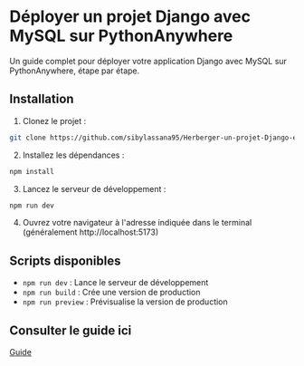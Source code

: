 # Déployer un projet Django avec MySQL sur PythonAnywhere

Un guide complet pour déployer votre application Django avec MySQL sur PythonAnywhere, étape par étape.
## Installation

1. Clonez le projet :
```bash
git clone https://github.com/sibylassana95/Herberger-un-projet-Django-et-Mysql-sur-PythonAnywhere.git

```

2. Installez les dépendances :
```bash
npm install
```

3. Lancez le serveur de développement :
```bash
npm run dev
```

4. Ouvrez votre navigateur à l'adresse indiquée dans le terminal (généralement http://localhost:5173)

## Scripts disponibles

- `npm run dev` : Lance le serveur de développement
- `npm run build` : Crée une version de production
- `npm run preview` : Prévisualise la version de production

## Consulter le guide ici
[Guide](https://deploydjangopythonanywhere.vercel.app/)
